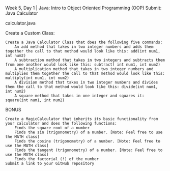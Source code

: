 Week 5, Day 1 | Java: Intro to Object Oriented Programming (OOP)
Submit: Java Calculator

calculator.java

Create a Custom Class:

    Create a Java Calculator Class that does the following five commands:
        An add method that takes in two integer numbers and adds them together the call to that method would look like this: add(int num1, int num2)
        A subtraction method that takes in two integers and subtracts them from one another would look like this: subtract( int num1, int num2)
        A multiplication method that takes in two integer numbers and multiplies them together the call to that method would look like this: multiply(int num1, int num2)
        A division method that takes in two integer numbers and divides them the call to that method would look like this: divide(int num1, int num2)
        A square method that takes in one integer and squares it: square(int num1, int num2)

BONUS

    Create a MagicCalculator that inherits its basic functionality from your calculator and does the following functions:
        Finds the square root of a number
        Finds the sin (trigonometry) of a number. [Note: Feel free to use the MATH class]
        Finds the cosine (trigonometry) of a number. [Note: Feel free to use the MATH class]
        Finds the tangent (trigonometry) of a number. [Note: Feel free to use the MATH class]
        Finds the factorial (!) of the number
    Submit a link to your GitHub repository 